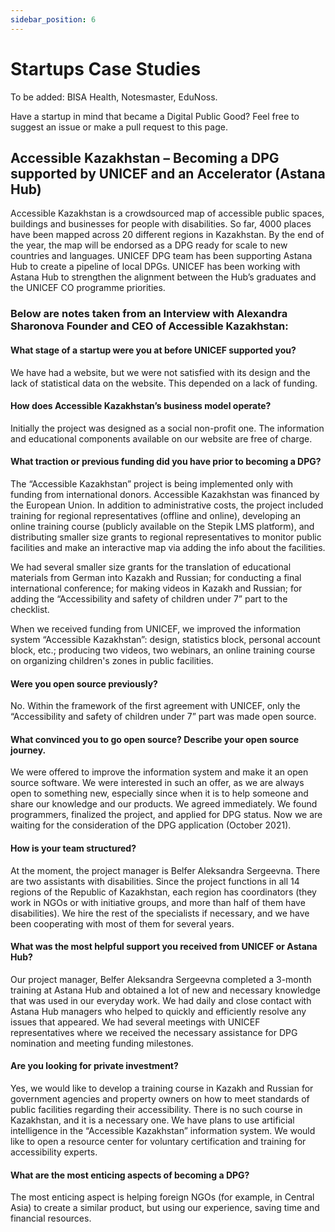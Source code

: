```yaml
---
sidebar_position: 6
---
```


# Startups Case Studies

To be added: BISA Health, Notesmaster, EduNoss. 

Have a startup in mind that became a Digital Public Good?  Feel free to suggest an issue or make a pull request to this page.
  
## Accessible Kazakhstan – Becoming a DPG supported by UNICEF and an Accelerator (Astana Hub) 
Accessible Kazakhstan is a crowdsourced map of accessible public spaces, buildings and businesses for people with disabilities. So far, 4000 places have been mapped across 20 different regions in Kazakhstan. By the end of the year, the map will be endorsed as a DPG ready for scale to new countries and languages. UNICEF DPG team has been supporting Astana Hub to create a pipeline of local DPGs.  UNICEF has been working with Astana Hub to strengthen the alignment between the Hub’s graduates and the UNICEF CO programme priorities. 

### Below are notes taken from an Interview with Alexandra Sharonova Founder and CEO of Accessible Kazakhstan: 

#### What stage of a startup were you at before UNICEF supported you?  
We have had a website, but we were not satisfied with its design and the lack of statistical data on the website. This depended on a lack of funding. 

#### How does Accessible Kazakhstan’s business model operate? 
Initially the project was designed as a social non-profit one. The information and educational components available on our website are free of charge. 

#### What traction or previous funding did you have prior to becoming a DPG? 

The “Accessible Kazakhstan” project is being implemented only with funding from international donors. Accessible Kazakhstan was financed by the European Union. In addition to administrative costs, the project included training for regional representatives (offline and online), developing an online training course (publicly available on the Stepik LMS platform), and distributing smaller size grants to regional representatives to monitor public facilities and make an interactive map via adding the info about the facilities. 

We had several smaller size grants for the translation of educational materials from German into Kazakh and Russian; for conducting a final international conference; for making videos in Kazakh and Russian; for adding the “Accessibility and safety of children under 7” part to the checklist. 

When we received funding from UNICEF, we improved the information system “Accessible Kazakhstan”: design, statistics block, personal account block, etc.; producing two videos, two webinars, an online training course on organizing children's zones in public facilities. 

#### Were you open source previously?  

No. Within the framework of the first agreement with UNICEF, only the “Accessibility and safety of children under 7” part was made open source. 

#### What convinced you to go open source? Describe your open source journey.  

We were offered to improve the information system and make it an open source software. We were interested in such an offer, as we are always open to something new, especially since when it is to help someone and share our knowledge and our products. We agreed immediately. We found programmers, finalized the project, and applied for DPG status. Now we are waiting for the consideration of the DPG application (October 2021). 

#### How is your team structured? 

At the moment, the project manager is Belfer Aleksandra Sergeevna. There are two assistants with disabilities. Since the project functions in all 14 regions of the Republic of Kazakhstan, each region has coordinators (they work in NGOs or with initiative groups, and more than half of them have disabilities). We hire the rest of the specialists if necessary, and we have been cooperating with most of them for several years.  

#### What was the most helpful support you received from UNICEF or Astana Hub?  

Our project manager, Belfer Aleksandra Sergeevna completed a 3-month training at Astana Hub and obtained a lot of new and necessary knowledge that was used in our everyday work. We had daily and close contact with Astana Hub managers who helped to quickly and efficiently resolve any issues that appeared. We had several meetings with UNICEF representatives where we received the necessary assistance for DPG nomination and meeting funding milestones. 

#### Are you looking for private investment?  

Yes, we would like to develop a training course in Kazakh and Russian for government agencies and property owners on how to meet standards of public facilities regarding their accessibility. There is no such course in Kazakhstan, and it is a necessary one. We have plans to use artificial intelligence in the “Accessible Kazakhstan” information system. We would like to open a resource center for voluntary certification and training for accessibility experts. 

#### What are the most enticing aspects of becoming a DPG? 

The most enticing aspect is helping foreign NGOs (for example, in Central Asia) to create a similar product, but using our experience, saving time and financial resources.  
